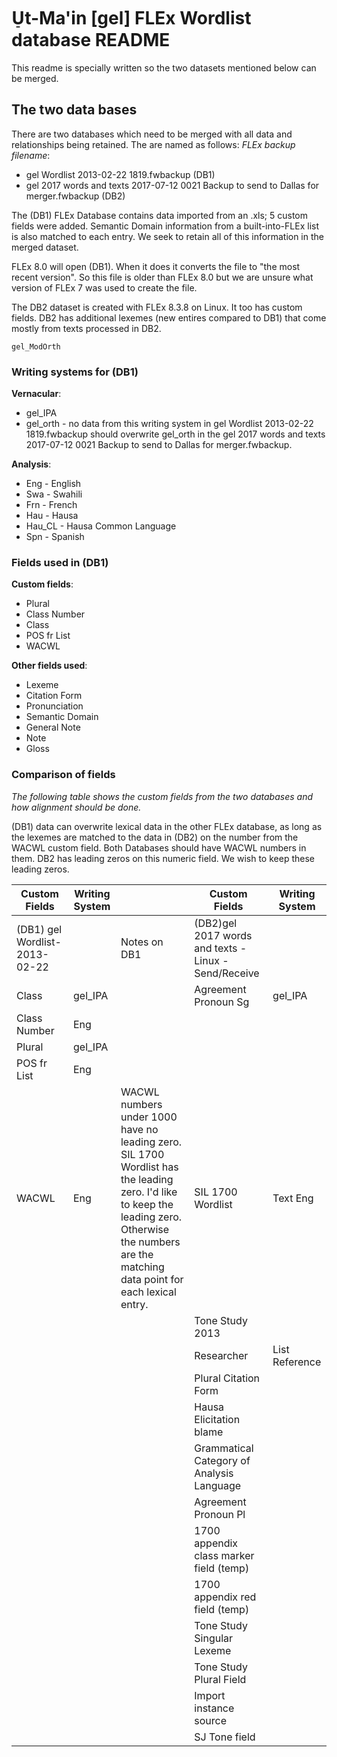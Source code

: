 # U̠t-Ma'in [gel] FLEx Wordlist database README

This readme is specially written so the two datasets mentioned below can be merged.

## The two data bases
There are two databases which need to be merged with all data and relationships being retained. The are named as follows:
*FLEx backup filename*:

*  gel Wordlist 2013-02-22 1819.fwbackup (DB1)
*  gel 2017 words and texts 2017-07-12 0021 Backup to send to Dallas for merger.fwbackup (DB2)

The (DB1) FLEx Database contains data imported from an .xls; 5 custom fields were added. Semantic Domain information from a built-into-FLEx list is also matched to each entry. We seek to retain all of this information in the merged dataset.

FLEx 8.0 will open (DB1). When it does it converts the file to "the most recent version". So this file is older than FLEx 8.0 but we are unsure what version of FLEx 7 was used to create the file.

The DB2 dataset is created with FLEx 8.3.8 on Linux. It too has custom fields. DB2 has additional lexemes (new entires compared to DB1) that come mostly from texts processed in DB2.

`gel_ModOrth`



### Writing systems for (DB1)
**Vernacular**:
* gel_IPA
* gel_orth - no data from this writing system in gel Wordlist 2013-02-22 1819.fwbackup  should overwrite gel_orth in the gel 2017 words and texts 2017-07-12 0021 Backup to send to Dallas for merger.fwbackup.

**Analysis**:
* Eng - English
* Swa - Swahili
* Frn - French
* Hau - Hausa
* Hau_CL - Hausa Common Language
* Spn - Spanish

### Fields used in (DB1)
**Custom fields**:
* Plural
* Class Number
* Class
* POS fr List
* WACWL

**Other fields used**:
* Lexeme
* Citation Form
* Pronunciation
* Semantic Domain
* General Note
* Note
* Gloss

### Comparison of fields

_The following table shows the custom fields from the two databases and how alignment should be done._

(DB1) data can overwrite lexical data in the other FLEx database, as long as the lexemes are matched to the data in (DB2) on the number from the WACWL custom field. Both Databases should have WACWL numbers in them. DB2 has leading zeros on this numeric field. We wish to keep these leading zeros.

| Custom Fields                 	| Writing System 	|                                                                                                                                                                                                     	| Custom Fields                                        	| Writing System 	|
|-------------------------------	|----------------	|-----------------------------------------------------------------------------------------------------------------------------------------------------------------------------------------------------	|------------------------------------------------------	|----------------	|
| (DB1) gel Wordlist-2013-02-22 	|                	| Notes on DB1                                                                                                                                                                                        	| (DB2)gel 2017 words and texts - Linux - Send/Receive 	|                	|
| Class                         	| gel_IPA        	|                                                                                                                                                                                                     	| Agreement Pronoun Sg                                 	| gel_IPA        	|
| Class Number                  	| Eng            	|                                                                                                                                                                                                     	|                                                      	|                	|
| Plural                        	| gel_IPA        	|                                                                                                                                                                                                     	|                                                      	|                	|
| POS fr List                   	| Eng            	|                                                                                                                                                                                                     	|                                                      	|                	|
| WACWL                         	| Eng            	| WACWL numbers under 1000 have no leading zero. SIL 1700 Wordlist has the leading zero. I'd like to keep the leading zero. Otherwise the numbers are the matching data point for each lexical entry. 	| SIL 1700 Wordlist                                    	| Text Eng       	|
|                               	|                	|                                                                                                                                                                                                     	| Tone Study 2013                                      	|                	|
|                               	|                	|                                                                                                                                                                                                     	| Researcher                                           	| List Reference 	|
|                               	|                	|                                                                                                                                                                                                     	| Plural Citation Form                                 	|                	|
|                               	|                	|                                                                                                                                                                                                     	| Hausa Elicitation blame                              	|                	|
|                               	|                	|                                                                                                                                                                                                     	| Grammatical Category of Analysis Language            	|                	|
|                               	|                	|                                                                                                                                                                                                     	| Agreement Pronoun Pl                                 	|                	|
|                               	|                	|                                                                                                                                                                                                     	| 1700 appendix class marker field (temp)              	|                	|
|                               	|                	|                                                                                                                                                                                                     	| 1700 appendix red field (temp)                       	|                	|
|                               	|                	|                                                                                                                                                                                                     	| Tone Study Singular Lexeme                           	|                	|
|                               	|                	|                                                                                                                                                                                                     	| Tone Study Plural Field                              	|                	|
|                               	|                	|                                                                                                                                                                                                     	| Import instance source                               	|                	|
|                               	|                	|                                                                                                                                                                                                     	| SJ Tone field                                        	|                	|
